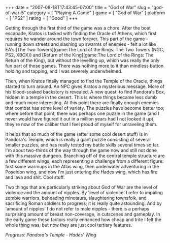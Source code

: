 +++
date = "2007-08-18T17:43:45-07:00"
title = "God of War"
slug = "god-of-war-5"
category = [ "Playing A Game" ]
game = [ "God of War" ]
platform = [ "PS2" ]
rating = [ "Good" ]
+++

Getting through the first third of the game was a chore.  After the boat escapade, Kratos is tasked with finding the Oracle of Athens, which first requires he wander around the town forever.  This part of the game - running down streets and slashing up swarms of enemies - felt a lot like EA's [The Two Towers](game:The Lord of the Rings: The Two Towers (NGC, PS2, XBOX)) and [Return of the King](game:The Lord of the Rings: The Return of the King), but without the levelling up, which was really the only fun part of those games.  There was nothing more to it than mindless button holding and tapping, and I was severely underwhelmed.

Then, when Kratos finally managed to find the Temple of the Oracle, things started to turn around.  An NPC gives Kratos a mysterious message.  More of his blood-soaked backstory is revealed.  A new quest: to find Pandora's Box, hidden in a temple in the desert.  This is where things became less dumb and much more interesting.  At this point there are finally enough enemies that combat has some level of variety.  The puzzles have become better too; where before that point, there was perhaps one puzzle in the game (and I never would have figured it out in a million years had I not looked it up), they're now of the caliber that I feel proud of myself for unraveling them.

It helps that so much of the game (after some cool desert stuff) is in Pandora's Temple, which is really a giant puzzle consisting of several smaller puzzles, and has really tested my battle skills several times so far.  I'm about two-thirds of the way through the game now and still not done with this massive dungeon.  Branching off of the central temple structure are a few different wings, each representing a challenge from a different figure: first some warmups in the Atlas wing, then underwater adventuring in the Poseidon wing, and now I'm just entering the Hades wing, which has fire and lava and shit.  Cool stuff.

Two things that are particularly striking about God of War are the level of violence and the amount of nipples.  By 'level of violence' I refer to impaling zombie warriors, beheading minotaurs, slaughtering townsfolk, and sacrificing Roman soldiers to progress; it is really quite astounding.  And by 'amount of nipples' I do not refer to male nipples - there is a perhaps surprising amount of breast non-coverage, in cutscenes and gameplay.  In the early game these factors really enhanced how cheap and trite I felt the whole thing was, but now they are just cool tertiary features.

<i>Progress: Pandora's Temple - Hades' Wing</i>